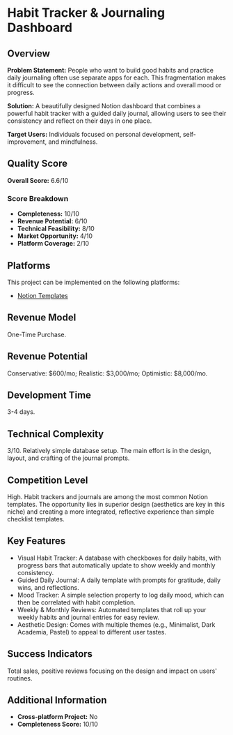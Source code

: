 # Habit Tracker & Journaling Dashboard

## Overview
**Problem Statement:** People who want to build good habits and practice daily journaling often use separate apps for each. This fragmentation makes it difficult to see the connection between daily actions and overall mood or progress.

**Solution:** A beautifully designed Notion dashboard that combines a powerful habit tracker with a guided daily journal, allowing users to see their consistency and reflect on their days in one place.

**Target Users:** Individuals focused on personal development, self-improvement, and mindfulness.

## Quality Score
**Overall Score:** 6.6/10

### Score Breakdown
- **Completeness:** 10/10
- **Revenue Potential:** 6/10
- **Technical Feasibility:** 8/10
- **Market Opportunity:** 4/10
- **Platform Coverage:** 2/10

## Platforms
This project can be implemented on the following platforms:
- [Notion Templates](./platforms/notion-templates/)

## Revenue Model
One-Time Purchase.

## Revenue Potential
Conservative: $600/mo; Realistic: $3,000/mo; Optimistic: $8,000/mo.

## Development Time
3-4 days.

## Technical Complexity
3/10. Relatively simple database setup. The main effort is in the design, layout, and crafting of the journal prompts.

## Competition Level
High. Habit trackers and journals are among the most common Notion templates. The opportunity lies in superior design (aesthetics are key in this niche) and creating a more integrated, reflective experience than simple checklist templates.

## Key Features
- Visual Habit Tracker: A database with checkboxes for daily habits, with progress bars that automatically update to show weekly and monthly consistency.
- Guided Daily Journal: A daily template with prompts for gratitude, daily wins, and reflections.
- Mood Tracker: A simple selection property to log daily mood, which can then be correlated with habit completion.
- Weekly & Monthly Reviews: Automated templates that roll up your weekly habits and journal entries for easy review.
- Aesthetic Design: Comes with multiple themes (e.g., Minimalist, Dark Academia, Pastel) to appeal to different user tastes.

## Success Indicators
Total sales, positive reviews focusing on the design and impact on users' routines.

## Additional Information
- **Cross-platform Project:** No
- **Completeness Score:** 10/10
